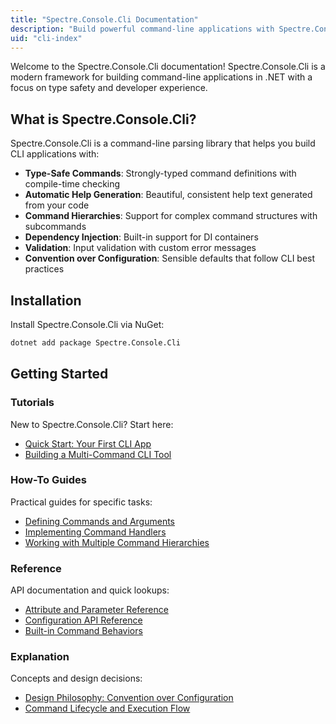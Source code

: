 ```yaml
---
title: "Spectre.Console.Cli Documentation"
description: "Build powerful command-line applications with Spectre.Console.Cli"
uid: "cli-index"
---
```


Welcome to the Spectre.Console.Cli documentation! Spectre.Console.Cli is a modern framework for building command-line applications in .NET with a focus on type safety and developer experience.

## What is Spectre.Console.Cli?

Spectre.Console.Cli is a command-line parsing library that helps you build CLI applications with:

- **Type-Safe Commands**: Strongly-typed command definitions with compile-time checking
- **Automatic Help Generation**: Beautiful, consistent help text generated from your code
- **Command Hierarchies**: Support for complex command structures with subcommands
- **Dependency Injection**: Built-in support for DI containers
- **Validation**: Input validation with custom error messages
- **Convention over Configuration**: Sensible defaults that follow CLI best practices

## Installation

Install Spectre.Console.Cli via NuGet:

```bash
dotnet add package Spectre.Console.Cli
```

## Getting Started

### Tutorials
New to Spectre.Console.Cli? Start here:
- [Quick Start: Your First CLI App](/cli/tutorials/quick-start-your-first-cli-app)
- [Building a Multi-Command CLI Tool](/cli/tutorials/building-a-multi-command-cli-tool)

### How-To Guides
Practical guides for specific tasks:
- [Defining Commands and Arguments](/cli/how-to/defining-commands-and-arguments)
- [Implementing Command Handlers](/cli/how-to/implementing-command-handlers)
- [Working with Multiple Command Hierarchies](/cli/how-to/working-with-multiple-command-hierarchies)

### Reference
API documentation and quick lookups:
- [Attribute and Parameter Reference](/cli/reference/attribute-and-parameter-reference)
- [Configuration API Reference](/cli/reference/configuration-api-reference)
- [Built-in Command Behaviors](/cli/reference/built-in-command-behaviors)

### Explanation
Concepts and design decisions:
- [Design Philosophy: Convention over Configuration](/cli/explanation/design-philosophy-convention-over-configuration)
- [Command Lifecycle and Execution Flow](/cli/explanation/command-lifecycle-and-execution-flow)